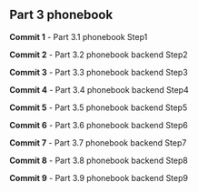 ## Part 3 phonebook


**Commit 1** - Part 3.1 phonebook Step1

**Commit 2** - Part 3.2 phonebook backend Step2

**Commit 3** - Part 3.3 phonebook backend Step3

**Commit 4** - Part 3.4 phonebook backend Step4

**Commit 5** - Part 3.5 phonebook backend Step5

**Commit 6** - Part 3.6 phonebook backend Step6

**Commit 7** - Part 3.7 phonebook backend Step7

**Commit 8** - Part 3.8 phonebook backend Step8

**Commit 9** - Part 3.9 phonebook backend Step9

